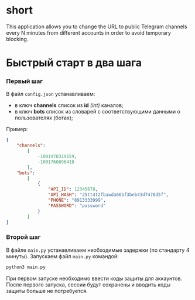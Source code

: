 # short 
This application allows you to change the URL to public Telegram channels every N minutes from different accounts in order to avoid temporary blocking.

# Быстрый старт в два шага
### Первый шаг
В файл `config.json` устанавливаем:
- в ключ **channels** список из **id** *(int)* каналов;
- в ключ **bots** список из словарей с соответствующими данными о пользователях (ботах);

Пример:
```JSON
{
    "channels":
        [
            -1001978319159,
            -1001760896418
        ],
    "bots":
        [
            {
                "API_ID": 12345678, 
                "API_HASH": "25tt4t2fbawda66bf3beb43d7476d5f", 
                "PHONE": "8913333999", 
                "PASSWORD": "password"
            }
        ]
}
```
### Второй шаг
В файле `main.py` устанавливаем необходимые задержки (по стандарту 4 минуты).
Запускаем файл `main.py` командой:
```bash
python3 main.py
```
При первом запуске необходимо ввести коды защиты для аккаунтов. После первого запуска, сессии будут сохранены и вводить коды защиты больше не потребуется.
